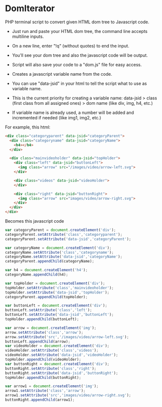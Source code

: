 # DomIterator
PHP terminal script to convert given HTML dom tree to Javascript code.

* Just run and paste your HTML dom tree, the command line accepts multiline inputs.
* On a new line, enter "!q" (without quotes) to end the input.
* You'll see your dom tree and also the javascript code will be output.
* Script will also save your code to a "dom.js" file for easy access.

* Creates a javascript variable name from the code.
 * You can use "data-jsid" in your html to tell the script what to use as variable name.
 * This is the current priority for creating a variable name:
    data-jsid > 
    class (first class from all assigned ones) > 
    dom name (like div, img, h4, etc.)
 * If variable name is already used, a number will be added and incremented if needed (like img1, img2, etc.)

For example, this html:
```html
<div class="categoryparent" data-jsid="categoryParent">
  <div class="categoryname" data-jsid="categoryName">
    <h4></h4>
  </div>

  <div class="mainvideoholder" data-jsid="topHolder">
    <div class="left" data-jsid="buttonLeft">
      <img class="arrow" src="/images/video/arrow-left.svg">
    </div>

    <div class="videos" data-jsid="videoHolder">
    </div>

    <div class="right" data-jsid="buttonRight">
      <img class="arrow" src="images/video/arrow-right.svg">
    </div>
  </div>
</div>
```

Becomes this javascript code
```javascript
var categoryParent = document.createElement('div');
categoryParent.setAttribute('class','categoryparent');
categoryParent.setAttribute('data-jsid','categoryParent');

var categoryName = document.createElement('div');
categoryName.setAttribute('class','categoryname');
categoryName.setAttribute('data-jsid','categoryName');
categoryParent.appendChild(categoryName);

var h4 = document.createElement('h4');
categoryName.appendChild(h4);

var topHolder = document.createElement('div');
topHolder.setAttribute('class','mainvideoholder');
topHolder.setAttribute('data-jsid','topHolder');
categoryParent.appendChild(topHolder);

var buttonLeft = document.createElement('div');
buttonLeft.setAttribute('class','left');
buttonLeft.setAttribute('data-jsid','buttonLeft');
topHolder.appendChild(buttonLeft);

var arrow = document.createElement('img');
arrow.setAttribute('class','arrow');
arrow.setAttribute('src','/images/video/arrow-left.svg');
buttonLeft.appendChild(arrow);
var videoHolder = document.createElement('div');
videoHolder.setAttribute('class','videos');
videoHolder.setAttribute('data-jsid','videoHolder');
topHolder.appendChild(videoHolder);
var buttonRight = document.createElement('div');
buttonRight.setAttribute('class','right');
buttonRight.setAttribute('data-jsid','buttonRight');
topHolder.appendChild(buttonRight);

var arrow1 = document.createElement('img');
arrow1.setAttribute('class','arrow');
arrow1.setAttribute('src','images/video/arrow-right.svg');
buttonRight.appendChild(arrow1);
```

